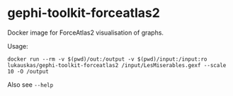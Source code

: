 gephi-toolkit-forceatlas2
========================

Docker image for ForceAtlas2 visualisation of graphs.

Usage:

```
docker run --rm -v $(pwd)/out:/output -v $(pwd)/input:/input:ro lukauskas/gephi-toolkit-forceatlas2 /input/LesMiserables.gexf --scale 10 -O /output
```

Also see `--help`
